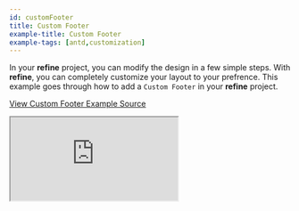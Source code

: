 ```yaml
---
id: customFooter
title: Custom Footer
example-title: Custom Footer
example-tags: [antd,customization]
---
```


In your **refine** project, you can modify the design in a few simple steps. With **refine**, you can completely customize your layout to your prefrence. This example goes through how to add a `Custom Footer` in your **refine** project.

[View Custom Footer Example Source](https://github.com/pankod/refine/tree/master/examples/customization/customFooter)

<iframe loading="lazy" src="https://stackblitz.com//github/pankod/refine/tree/master/examples/customization/customFooter?embed=1&view=preview&theme=dark&preset=node&ctl=1"
    style={{width: "100%", height:"80vh", border: "0px", borderRadius: "8px", overflow:"hidden"}}
    title="refine-custom-footer-example"
></iframe>
